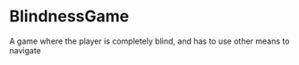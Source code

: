 # BlindnessGame
A game where the player is completely blind, and has to use other means to navigate
